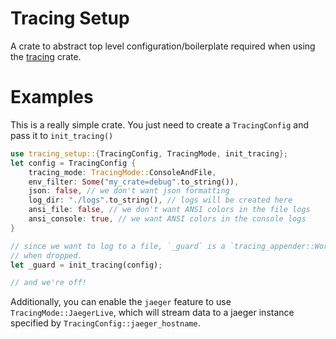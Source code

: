 # Tracing Setup
A crate to abstract top level configuration/boilerplate required when using the [tracing]() crate.

# Examples
This is a really simple crate. You just need to create a `TracingConfig` and pass it to `init_tracing()`
```rs
use tracing_setup::{TracingConfig, TracingMode, init_tracing};
let config = TracingConfig {
    tracing_mode: TracingMode::ConsoleAndFile,
    env_filter: Some("my_crate=debug".to_string()),
    json: false, // we don't want json formatting
    log_dir: "./logs".to_string(), // logs will be created here
    ansi_file: false, // we don't want ANSI colors in the file logs
    ansi_console: true, // we want ANSI colors in the console logs
}

// since we want to log to a file, `_guard` is a `tracing_appender::WorkerGuard` that will flush all pending logs
// when dropped.
let _guard = init_tracing(config);

// and we're off!
```
Additionally, you can enable the `jaeger` feature to use `TracingMode::JaegerLive`, which will stream data to a jaeger instance specified by `TracingConfig::jaeger_hostname`.